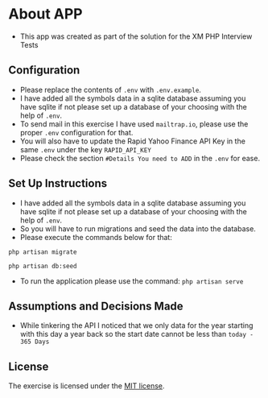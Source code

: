 # About APP
- This app was created as part of the solution for the XM PHP Interview Tests




## Configuration

- Please replace the contents of `.env` with `.env.example`.
- I have added all the symbols data in a sqlite database assuming you have sqlite if not please set up a database of your choosing with the help of `.env`.
- To send mail in this exercise I have used `mailtrap.io`, please use the proper `.env` configuration for that.
- You will also have to update the Rapid Yahoo Finance API Key in the same `.env` under the key `RAPID_API_KEY`
- Please check the section `#Details You need to ADD` in the `.env` for ease.




## Set Up Instructions

- I have added all the symbols data in a sqlite database assuming you have sqlite if not please set up a database of your choosing with the help of `.env`.
- So you will have to run migrations and seed the data into the database.
- Please execute the commands below for that:

```php artisan migrate```

```php artisan db:seed```

- To run the application please use the command:
```php artisan serve```



## Assumptions and Decisions Made

- While tinkering the API I noticed that we only data for the year starting with this day a year back so the start date cannot be less than `today - 365 Days`




## License

The exercise is licensed under the [MIT license](https://opensource.org/licenses/MIT).
